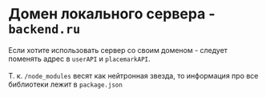 # Домен локального сервера - `backend.ru`
Если хотите использовать сервер со своим доменом - следует поменять адрес в `userAPI` и `placemarkAPI`.<br><br>
Т. к. `/node_modules` весят как нейтронная звезда, то информация про все библиотеки лежит в `package.json`
